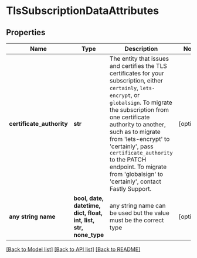 # TlsSubscriptionDataAttributes


## Properties
Name | Type | Description | Notes
------------ | ------------- | ------------- | -------------
**certificate_authority** | **str** | The entity that issues and certifies the TLS certificates for your subscription, either `certainly`, `lets-encrypt`, or `globalsign`. To migrate the subscription from one certificate authority to another, such as to migrate from &#39;lets-encrypt&#39; to &#39;certainly&#39;,  pass `certificate_authority` to the PATCH endpoint. To migrate from &#39;globalsign&#39; to &#39;certainly&#39;, contact Fastly Support. | [optional] 
**any string name** | **bool, date, datetime, dict, float, int, list, str, none_type** | any string name can be used but the value must be the correct type | [optional]

[[Back to Model list]](../README.md#documentation-for-models) [[Back to API list]](../README.md#documentation-for-api-endpoints) [[Back to README]](../README.md)


